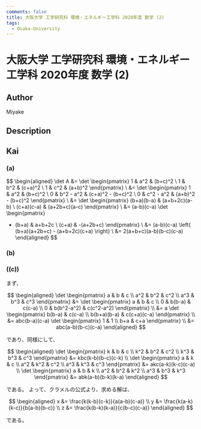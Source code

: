 ```yaml
---
comments: false
title: 大阪大学 工学研究科 環境・エネルギー工学科 2020年度 数学 (2)
tags:
  - Osaka-University
---
```

# 大阪大学 工学研究科 環境・エネルギー工学科 2020年度 数学 (2)

## **Author**
Miyake

## **Description**

## **Kai**
### (a)

$$
\begin{aligned}
\det A
&= \det \begin{pmatrix}
1 & a^2 & (b+c)^2 \\ 1 & b^2 & (c+a)^2 \\ 1 & c^2 & (a+b)^2
\end{pmatrix}
\\
&= \det \begin{pmatrix}
1 & a^2 & (b+c)^2 \\
0 & b^2 - a^2 & (c+a)^2 - (b+c)^2 \\
0 & c^2 - a^2 & (a+b)^2 - (b+c)^2
\end{pmatrix}
\\
&= \det \begin{pmatrix}
(b+a)(b-a) & (a+b+2c)(a-b) \\
(c+a)(c-a) & (a+2b+c)(a-c)
\end{pmatrix}
\\
&= (a-b)(c-a) \det \begin{pmatrix}
- (b+a) & a+b+2c \\
(c+a) & -(a+2b+c)
\end{pmatrix}
\\
&= (a-b)(c-a) \left\{ (b+a)(a+2b+c) - (a+b+2c)(c+a) \right\}
\\
&= 2(a+b+c)(a-b)(b-c)(c-a)
\end{aligned}
$$

### (b)

### (\(c\))
まず、

$$
\begin{aligned}
\det \begin{pmatrix} a & b & c \\ a^2 & b^2 & c^2 \\ a^3 & b^3 & c^3 \end{pmatrix}
&= \det \begin{pmatrix}
a & b & c \\ 0 & b(b-a) & c(c-a) \\ 0 & b(b^2-a^2) & c(c^2-a^2)
\end{pmatrix}
\\
&= a \det \begin{pmatrix} b(b-a) & c(c-a) \\ b(b+a)(b-a) & c(c+a)(c-a) \end{pmatrix}
\\
&= abc(b-a)(c-a) \det \begin{pmatrix} 1 & 1 \\ b+a & c+a \end{pmatrix}
\\
&= abc(a-b)(b-c)(c-a)
\end{aligned}
$$

であり、同様にして、

$$
\begin{aligned}
\det \begin{pmatrix} k & b & c \\ k^2 & b^2 & c^2 \\ k^3 & b^3 & c^3 \end{pmatrix}
&= kbc(k-b)(b-c)(c-k)
\\
\det \begin{pmatrix} a & k & c \\ a^2 & k^2 & c^2 \\ a^3 & k^3 & c^3 \end{pmatrix}
&= akc(a-k)(k-c)(c-a)
\\
\det \begin{pmatrix} a & b & k \\ a^2 & b^2 & k^2 \\ a^3 & b^3 & k^3 \end{pmatrix}
&= abk(a-b)(b-k)(k-a)
\end{aligned}
$$

である。
よって、クラメルの公式より、求める解は、

$$
\begin{aligned}
x &= \frac{k(k-b)(c-k)}{a(a-b)(c-a)}
\\
y &= \frac{k(a-k)(k-c)}{b(a-b)(b-c)}
\\
z &= \frac{k(b-k)(k-a)}{c(b-c)(c-a)}
\end{aligned}
$$

である。